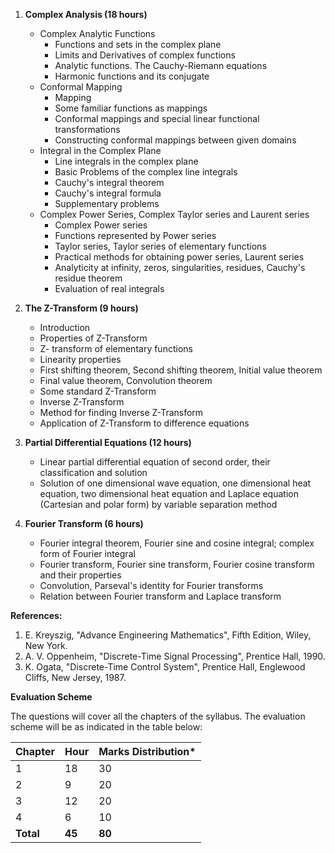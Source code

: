 1. **Complex Analysis (18 hours)**
    * Complex Analytic Functions
        * Functions and sets in the complex plane
        * Limits and Derivatives of complex functions
        * Analytic functions. The Cauchy-Riemann equations
        * Harmonic functions and its conjugate
    * Conformal Mapping
        * Mapping
        * Some familiar functions as mappings
        * Conformal mappings and special linear functional transformations
        * Constructing conformal mappings between given domains
    * Integral in the Complex Plane
        * Line integrals in the complex plane
        * Basic Problems of the complex line integrals
        * Cauchy's integral theorem
        * Cauchy's integral formula
        * Supplementary problems
    * Complex Power Series, Complex Taylor series and Laurent series 
        * Complex Power series 
        * Functions represented by Power series
        * Taylor series, Taylor series of elementary functions 
        * Practical methods for obtaining power series, Laurent series 
        * Analyticity at infinity, zeros, singularities, residues, Cauchy's residue theorem
        * Evaluation of real integrals

2. **The Z-Transform (9 hours)**
    * Introduction
    * Properties of Z-Transform
    * Z- transform of elementary functions
    * Linearity properties
    * First shifting theorem, Second shifting theorem, Initial value theorem
    * Final value theorem, Convolution theorem
    * Some standard Z-Transform
    * Inverse Z-Transform 
    * Method for finding Inverse Z-Transform
    * Application of Z-Transform to difference equations

3. **Partial Differential Equations (12 hours)**
    * Linear partial differential equation of second order, their classification and solution
    * Solution of one dimensional wave equation, one dimensional heat equation, two dimensional heat equation and Laplace equation (Cartesian and polar form) by variable separation method

4. **Fourier Transform (6 hours)**
    * Fourier integral theorem, Fourier sine and cosine integral; complex form of Fourier integral
    * Fourier transform, Fourier sine transform, Fourier cosine transform and their properties
    * Convolution, Parseval's identity for Fourier transforms
    * Relation between Fourier transform and Laplace transform

**References:**

1. E. Kreyszig, "Advance Engineering Mathematics", Fifth Edition, Wiley, New York.
2. A. V. Oppenheim, "Discrete-Time Signal Processing", Prentice Hall, 1990.
3. K. Ogata, "Discrete-Time Control System", Prentice Hall, Englewood Cliffs, New Jersey, 1987.

**Evaluation Scheme**

The questions will cover all the chapters of the syllabus. The evaluation scheme will be as indicated in the table below:

| Chapter   | Hour   | Marks Distribution* |
| --------- | ------ | ------------------- |
| 1         | 18     | 30                  |
| 2         | 9      | 20                  |
| 3         | 12     | 20                  |
| 4         | 6      | 10                  |
| **Total** | **45** | **80**              |


